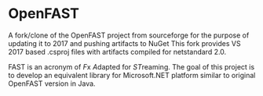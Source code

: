 # OpenFAST
A fork/clone of the OpenFAST project from sourceforge for the purpose of updating it to 2017 and pushing artifacts to NuGet
This fork provides VS 2017 based .csproj files with artifacts compiled for netstandard 2.0.


FAST is an acronym of *F*x *A*dapted for *ST*reaming. The goal of this project is to develop an equivalent library for Microsoft.NET platform similar to original OpenFAST version in Java.

